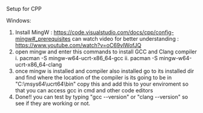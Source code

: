 Setup for CPP

Windows:
  1. Install MingW : https://code.visualstudio.com/docs/cpp/config-mingw#_prerequisites can watch video for better understanding : https://www.youtube.com/watch?v=oC69vlWofJQ
  2. open mingw and enter this commands to install GCC and Clang compiler i. pacman -S mingw-w64-ucrt-x86_64-gcc ii. pacman -S mingw-w64-ucrt-x86_64-clang
  3. once mingw is installed and compiler also installed go to its installed dir and find where the location of the compiler is its going to be in "C:\msys64\ucrt64\bin" copy this and add this to your enviroment so that you can access gcc in cmd and other code editors
  4. Done!! you can test by typing "gcc --version" or "clang --version" so see if they are working or not. 
